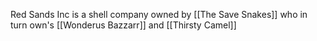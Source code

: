 Red Sands Inc is a shell company owned by [[The Save Snakes]] who in turn own's [[Wonderus Bazzarr]] and [[Thirsty Camel]]

